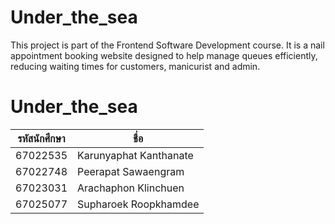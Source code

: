 # Under_the_sea
This project is part of the Frontend Software Development course. It is a nail appointment booking website designed to help manage queues efficiently, reducing waiting times for customers, manicurist and admin.
# Under_the_sea

| รหัสนักศึกษา  | ชื่อ |
|--------------|----------------------|
| 67022535     | Karunyaphat Kanthanate  |
| 67022748     | Peerapat Sawaengram     |
| 67023031     | Arachaphon Klinchuen    |
| 67025077     | Supharoek Roopkhamdee   |
